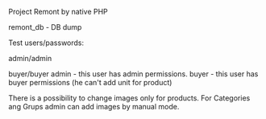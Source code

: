 Project Remont by native PHP

remont_db - DB dump

Test users/passwords:

admin/admin

buyer/buyer
admin - this user has admin permissions. buyer - this user has buyer permissions (he can't add unit for product)

There is a possibility to change images only for products. For Categories ang Grups admin can add images by manual mode.
